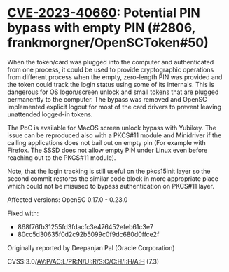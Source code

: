 [CVE-2023-40660](http://web.nvd.nist.gov/view/vuln/detail?vulnId=CVE-2023-40660): Potential PIN bypass with empty PIN (#2806, frankmorgner/OpenSCToken#50)
========================================================================================

When the token/card was plugged into the computer and authenticated from one
process, it could be used to provide cryptographic operations from different
process when the empty, zero-length PIN was provided and the token could track
the login status using some of its internals.
This is dangerous for OS logon/screen unlock and small tokens that are plugged
permanently to the computer.
The bypass was removed and OpenSC implemented explicit logout for most of
the card drivers to prevent leaving unattended logged-in tokens.

The PoC is available for MacOS screen unlock bypass with Yubikey.
The issue can be reproduced also with a PKCS#11 module and Minidriver if the
calling applications does not bail out on empty pin (For example with Firefox.
The SSSD does not allow empty PIN under Linux even before reaching out to the
PKCS#11 module).

Note, that the login tracking is still useful on the pkcs15init layer so
the second commit restores the similar code block in more appropriate place
which could not be misused to bypass authentication on PKCS#11 layer.

Affected versions: OpenSC 0.17.0 - 0.23.0

Fixed with:
 * 868f76fb31255fd3fdacfc3e476452efeb61c3e7
 * 80cc5d30635f0d2c92b5099c0f9dc680d0ffce2f

Originally reported by Deepanjan Pal (Oracle Corporation)

CVSS:3.0/[AV:P/AC:L/PR:N/UI:R/S:C/C:H/I:H/A:H](https://nvd.nist.gov/vuln-metrics/cvss/v3-calculator?vector=AV:P/AC:L/PR:N/UI:R/S:C/C:H/I:H/A:H&version=3.0) (7.3)
